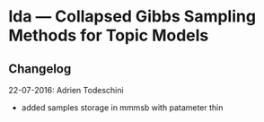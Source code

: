 # lda — Collapsed Gibbs Sampling Methods for Topic Models

## Changelog
22-07-2016: Adrien Todeschini
- added samples storage in mmmsb with patameter thin
